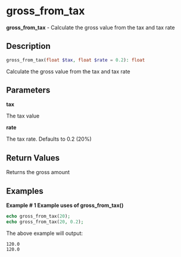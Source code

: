# gross_from_tax

**gross_from_tax** - Calculate the gross value from the tax and tax rate

## Description

```php
gross_from_tax(float $tax, float $rate = 0.2): float
```

Calculate the gross value from the tax and tax rate

## Parameters

**tax**

The tax value

**rate**

The tax rate. Defaults to 0.2 (20%)

## Return Values

Returns the gross amount

## Examples

**Example # 1 Example uses of gross_from_tax()**

```php
echo gross_from_tax(20);
echo gross_from_tax(20, 0.2);
```

The above example will output:

```
120.0
120.0
```